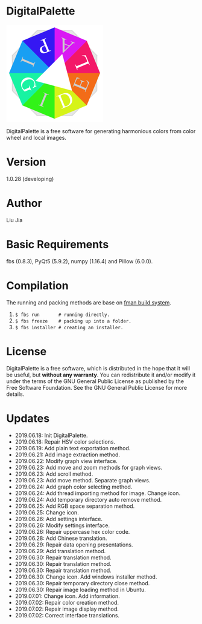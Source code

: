 # DigitalPalette
![Sample app icon](src/main/icons/full/icon_full_256.png)

DigitalPalette is a free software for generating harmonious colors from color wheel and local images.

# Version
1.0.28 (developing)

# Author
Liu Jia

# Basic Requirements
fbs (0.8.3), PyQt5 (5.9.2), numpy (1.16.4) and Pillow (6.0.0).

# Compilation
The running and packing methods are base on [fman build system](https://github.com/mherrmann/fbs).
1. `$ fbs run       # running directly.`
2. `$ fbs freeze    # packing up into a folder.`
3. `$ fbs installer # creating an installer.`

# License
DigitalPalette is a free software, which is distributed in the hope that it will be useful, but **without any warranty**. You can redistribute it and/or modify it under the terms of the GNU General Public License as published by the Free Software Foundation. See the GNU General Public License for more details.

# Updates
* 2019.06.18: Init DigitalPalette.
* 2019.06.18: Repair HSV color selections.
* 2019.06.19: Add plain text exportation method.
* 2019.06.21: Add image extraction method.
* 2019.06.22: Modify graph view interface.
* 2019.06.23: Add move and zoom methods for graph views.
* 2019.06.23: Add scroll method.
* 2019.06.23: Add move method. Separate graph views.
* 2019.06.24: Add graph color selecting method.
* 2019.06.24: Add thread importing method for image. Change icon.
* 2019.06.24: Add temporary directory auto remove method.
* 2019.06.25: Add RGB space separation method.
* 2019.06.25: Change icon.
* 2019.06.26: Add settings interface.
* 2019.06.26: Modify settings interface.
* 2019.06.26: Repair uppercase hex color code.
* 2019.06.28: Add Chinese translation.
* 2019.06.29: Repair data opening presentations.
* 2019.06.29: Add translation method.
* 2019.06.30: Repair translation method.
* 2019.06.30: Repair translation method.
* 2019.06.30: Repair translation method.
* 2019.06.30: Change icon. Add windows installer method.
* 2019.06.30: Repair temporary directory close method.
* 2019.06.30: Repair image loading method in Ubuntu.
* 2019.07.01: Change icon. Add information.
* 2019.07.02: Repair color creation method.
* 2019.07.02: Repair image display method.
* 2019.07.02: Correct interface translations.
